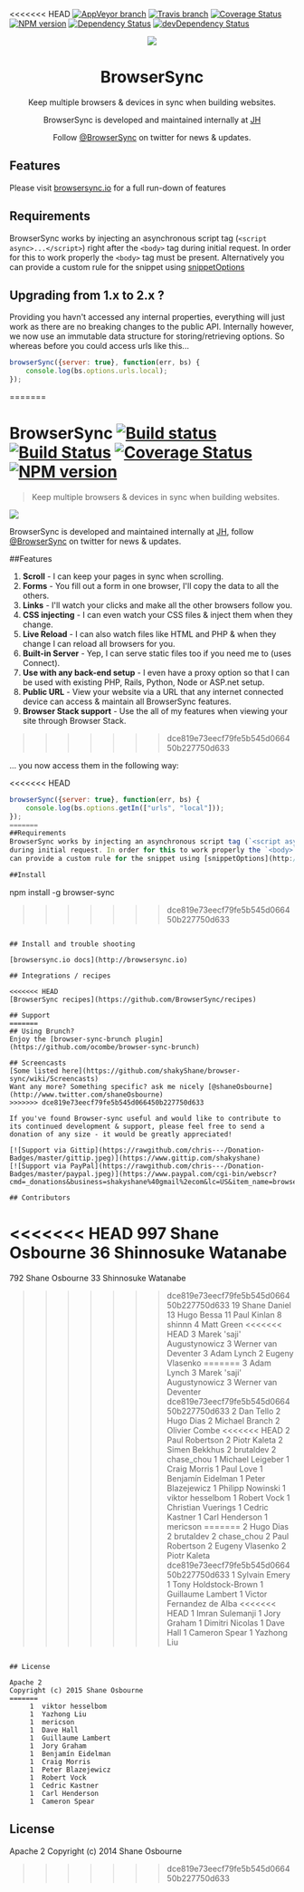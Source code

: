 <<<<<<< HEAD
[![AppVeyor branch](https://img.shields.io/appveyor/ci/shakyshane/browser-sync/master.svg?style=flat-square&label=windows)](https://ci.appveyor.com/project/shakyShane/browser-sync)
[![Travis branch](https://img.shields.io/travis/BrowserSync/browser-sync/master.svg?style=flat-square&label=linux)](https://travis-ci.org/BrowserSync/browser-sync)
[![Coverage Status](https://img.shields.io/coveralls/BrowserSync/browser-sync.svg?style=flat-square)](https://coveralls.io/r/BrowserSync/browser-sync?branch=master)
[![NPM version](https://img.shields.io/npm/v/browser-sync.svg?style=flat-square)](https://www.npmjs.com/package/browser-sync)
[![Dependency Status](https://img.shields.io/david/BrowserSync/browser-sync.svg?style=flat-square&label=deps)](https://david-dm.org/BrowserSync/browser-sync)
[![devDependency Status](https://img.shields.io/david/dev/BrowserSync/browser-sync.svg?style=flat-square&label=devDeps)](https://david-dm.org/BrowserSync/browser-sync#info=devDependencies)

<p align="center"><a href="http://www.wearejh.com"><img src="http://cl.ly/image/3Y3O0M2z310j/jh-100-red.png" /></a></p>
<h1 align="center">BrowserSync</h1>
<p align="center">Keep multiple browsers & devices in sync when building websites.</p>

<p align="center">BrowserSync is developed and maintained internally at <a href="http://www.wearejh.com">JH</a></p>
<p align="center">Follow <a href="http://www.twitter.com/browsersync">@BrowserSync</a> on twitter for news & updates.</p>

## Features
Please visit [browsersync.io](http://browsersync.io) for a full run-down of features

## Requirements

BrowserSync works by injecting an asynchronous script tag (`<script async>...</script>`) right after the `<body>` tag
during initial request. In order for this to work properly the `<body>` tag must be present. Alternatively you
can provide a custom rule for the snippet using [snippetOptions](http://www.browsersync.io/docs/options/#option-snippetOptions)

## Upgrading from 1.x to 2.x ?
Providing you havn't accessed any internal properties, everything will just work as
 there are no breaking changes to the public API. Internally however, we now use an
 immutable data structure for storing/retrieving options. So whereas before you could access urls like this...

```js
browserSync({server: true}, function(err, bs) {
    console.log(bs.options.urls.local);
});
```
=======
# BrowserSync [![Build status](https://ci.appveyor.com/api/projects/status/r5vung2ipn9uj4sy?svg=true)](https://ci.appveyor.com/project/shakyShane/browser-sync) [![Build Status](https://travis-ci.org/BrowserSync/browser-sync.svg?branch=master)](https://travis-ci.org/BrowserSync/browser-sync) [![Coverage Status](https://img.shields.io/coveralls/shakyShane/browser-sync.svg?style=flat)](https://coveralls.io/r/shakyShane/browser-sync?branch=master) [![NPM version](https://img.shields.io/npm/v/browser-sync.svg?style=flat)](https://www.npmjs.com/package/browser-sync)

> Keep multiple browsers & devices in sync when building websites.

<a href="http://www.wearejh.com"><img src="http://cl.ly/image/3Y3O0M2z310j/jh-100-red.png" /></a>

BrowserSync is developed and maintained internally at <a href="http://www.wearejh.com">JH</a>, follow <a href="http://www.twitter.com/browsersync">@BrowserSync</a> on twitter for news & updates.

##Features
1. **Scroll** - I can keep your pages in sync when scrolling.
2. **Forms** - You fill out a form in one browser, I'll copy the data to all the others.
3. **Links** - I'll watch your clicks and make all the other browsers follow you.
4. **CSS injecting** - I can even watch your CSS files & inject them when they change.
5. **Live Reload** - I can also watch files like HTML and PHP & when they change I can reload all browsers for you.
6. **Built-in Server** - Yep, I can serve static files too if you need me to (uses Connect).
7. **Use with any back-end setup** - I even have a proxy option so that I can be used with existing PHP, Rails, Python, Node or ASP.net setup.
8. **Public URL** - View your website via a URL that any internet connected device can access & maintain all BrowserSync features.
9. **Browser Stack support** - Use the all of my features when viewing your site through Browser Stack.

>>>>>>> dce819e73eecf79fe5b545d066450b227750d633

... you now access them in the following way:

<<<<<<< HEAD
```js
browserSync({server: true}, function(err, bs) {
    console.log(bs.options.getIn(["urls", "local"]));
});
=======
##Requirements
BrowserSync works by injecting an asynchronous script tag (`<script async>...</script>`) right after the `<body>` tag 
during initial request. In order for this to work properly the `<body>` tag must be present. Alternatively you 
can provide a custom rule for the snippet using [snippetOptions](http://www.browsersync.io/docs/options/#option-snippetOptions)

##Install
```
npm install -g browser-sync
>>>>>>> dce819e73eecf79fe5b545d066450b227750d633
```

## Install and trouble shooting

[browsersync.io docs](http://browsersync.io)

## Integrations / recipes

<<<<<<< HEAD
[BrowserSync recipes](https://github.com/BrowserSync/recipes)

## Support
=======
## Using Brunch?
Enjoy the [browser-sync-brunch plugin](https://github.com/ocombe/browser-sync-brunch)

## Screencasts
[Some listed here](https://github.com/shakyShane/browser-sync/wiki/Screencasts)
Want any more? Something specific? ask me nicely [@shaneOsbourne](http://www.twitter.com/shaneOsbourne)
>>>>>>> dce819e73eecf79fe5b545d066450b227750d633

If you've found Browser-sync useful and would like to contribute to its continued development & support, please feel free to send a donation of any size - it would be greatly appreciated!

[![Support via Gittip](https://rawgithub.com/chris---/Donation-Badges/master/gittip.jpeg)](https://www.gittip.com/shakyshane)
[![Support via PayPal](https://rawgithub.com/chris---/Donation-Badges/master/paypal.jpeg)](https://www.paypal.com/cgi-bin/webscr?cmd=_donations&business=shakyshane%40gmail%2ecom&lc=US&item_name=browser%2dsync)

## Contributors

```
<<<<<<< HEAD
   997	Shane Osbourne
    36	Shinnosuke Watanabe
=======
   792	Shane Osbourne
    33	Shinnosuke Watanabe
>>>>>>> dce819e73eecf79fe5b545d066450b227750d633
    19	Shane Daniel
    13	Hugo Bessa
    11	Paul Kinlan
     8	shinnn
     4	Matt Green
<<<<<<< HEAD
     3	Marek 'saji' Augustynowicz
     3	Werner van Deventer
     3	Adam Lynch
     2	Eugeny Vlasenko
=======
     3	Adam Lynch
     3	Marek 'saji' Augustynowicz
     3	Werner van Deventer
>>>>>>> dce819e73eecf79fe5b545d066450b227750d633
     2	Dan Tello
     2	Hugo Dias
     2	Michael Branch
     2	Olivier Combe
<<<<<<< HEAD
     2	Paul Robertson
     2	Piotr Kaleta
     2	Simen Bekkhus
     2	brutaldev
     2	chase_chou
     1	Michael Leigeber
     1	Craig Morris
     1	Paul Love
     1	Benjamín Eidelman
     1	Peter Blazejewicz
     1	Philipp Nowinski
     1	viktor hesselbom
     1	Robert Vock
     1	Christian Vuerings
     1	Cedric Kastner
     1	Carl Henderson
     1	mericson
=======
     2	Hugo Dias
     2	brutaldev
     2	chase_chou
     2	Paul Robertson
     2	Eugeny Vlasenko
     2	Piotr Kaleta
>>>>>>> dce819e73eecf79fe5b545d066450b227750d633
     1	Sylvain Emery
     1	Tony Holdstock-Brown
     1	Guillaume Lambert
     1	Victor Fernandez de Alba
<<<<<<< HEAD
     1	Imran Sulemanji
     1	Jory Graham
     1	Dimitri Nicolas
     1	Dave Hall
     1	Cameron Spear
     1	Yazhong Liu
```

## License

Apache 2
Copyright (c) 2015 Shane Osbourne
=======
     1	viktor hesselbom
     1	Yazhong Liu
     1	mericson
     1	Dave Hall
     1	Guillaume Lambert
     1	Jory Graham
     1	Benjamín Eidelman
     1	Craig Morris
     1	Peter Blazejewicz
     1	Robert Vock
     1	Cedric Kastner
     1	Carl Henderson
     1	Cameron Spear
```

## License
Apache 2
Copyright (c) 2014 Shane Osbourne
>>>>>>> dce819e73eecf79fe5b545d066450b227750d633

